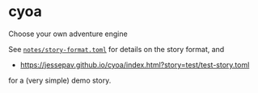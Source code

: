 # cyoa

Choose your own adventure engine

See [`notes/story-format.toml`](notes/story-format.toml) for details on the
story format, and

* https://jessepav.github.io/cyoa/index.html?story=test/test-story.toml

for a (very simple) demo story.

